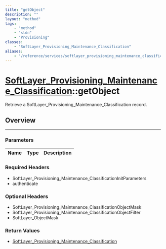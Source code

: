 ```yaml
---
title: "getObject"
description: ""
layout: "method"
tags:
    - "method"
    - "sldn"
    - "Provisioning"
classes:
    - "SoftLayer_Provisioning_Maintenance_Classification"
aliases:
    - "/reference/services/softlayer_provisioning_maintenance_classification/getObject"
---
```

# [SoftLayer_Provisioning_Maintenance_Classification](/reference/services/SoftLayer_Provisioning_Maintenance_Classification)::getObject

Retrieve a SoftLayer_Provisioning_Maintenance_Classification record.


## Overview 


-----

### Parameters 
|Name | Type | Description |
| --- | --- | --- |


### Required Headers
* SoftLayer_Provisioning_Maintenance_ClassificationInitParameters
* authenticate


### Optional Headers
* SoftLayer_Provisioning_Maintenance_ClassificationObjectMask
* SoftLayer_Provisioning_Maintenance_ClassificationObjectFilter
* SoftLayer_ObjectMask

### Return Values
* <a href='/reference/datatypes/SoftLayer_Provisioning_Maintenance_Classification'>SoftLayer_Provisioning_Maintenance_Classification </a>




